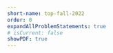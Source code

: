 ```yaml
---
short-name: top-fall-2022
order: 0
expandAllProblemStatements: true
# isCurrent: false
showPDF: true
---
```

